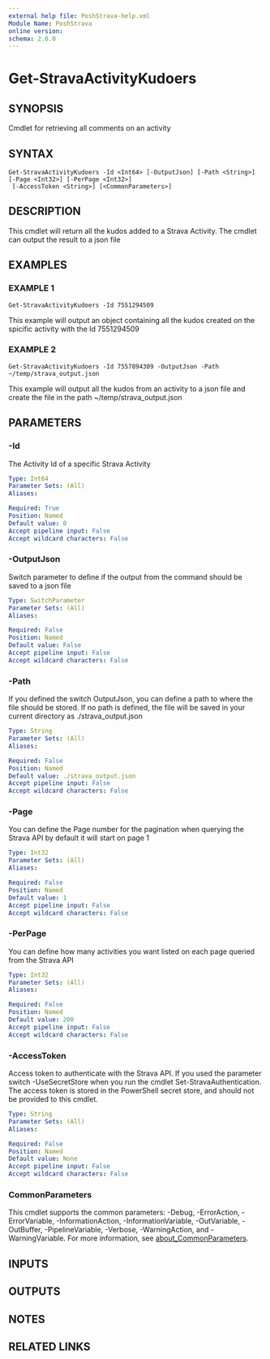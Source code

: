 ```yaml
---
external help file: PoshStrava-help.xml
Module Name: PoshStrava
online version:
schema: 2.0.0
---
```


# Get-StravaActivityKudoers

## SYNOPSIS
Cmdlet for retrieving all comments on an activity

## SYNTAX

```
Get-StravaActivityKudoers -Id <Int64> [-OutputJson] [-Path <String>] [-Page <Int32>] [-PerPage <Int32>]
 [-AccessToken <String>] [<CommonParameters>]
```

## DESCRIPTION
This cmdlet will return all the kudos added to a Strava Activity.
The cmdlet can output the result to a json file

## EXAMPLES

### EXAMPLE 1
```
Get-StravaActivityKudoers -Id 7551294509
```

This example will output an object containing all the kudos created on the spicific activity with the Id 7551294509

### EXAMPLE 2
```
Get-StravaActivityKudoers -Id 7557894309 -OutputJson -Path ~/temp/strava_output.json
```

This example will output all the kudos from an activity to a json file and create the file in the path
~/temp/strava_output.json

## PARAMETERS

### -Id
The Activity Id of a specific Strava Activity

```yaml
Type: Int64
Parameter Sets: (All)
Aliases:

Required: True
Position: Named
Default value: 0
Accept pipeline input: False
Accept wildcard characters: False
```

### -OutputJson
Switch parameter to define if the output from the command should be saved to a json file

```yaml
Type: SwitchParameter
Parameter Sets: (All)
Aliases:

Required: False
Position: Named
Default value: False
Accept pipeline input: False
Accept wildcard characters: False
```

### -Path
If you defined the switch OutputJson, you can define a path to where the file should be stored.
If no path is defined, the file will be saved in your current directory as ./strava_output.json

```yaml
Type: String
Parameter Sets: (All)
Aliases:

Required: False
Position: Named
Default value: ./strava_output.json
Accept pipeline input: False
Accept wildcard characters: False
```

### -Page
You can define the Page number for the pagination when querying the Strava API by default it will start
on page 1

```yaml
Type: Int32
Parameter Sets: (All)
Aliases:

Required: False
Position: Named
Default value: 1
Accept pipeline input: False
Accept wildcard characters: False
```

### -PerPage
You can define how many activities you want listed on each page queried from the Strava API

```yaml
Type: Int32
Parameter Sets: (All)
Aliases:

Required: False
Position: Named
Default value: 200
Accept pipeline input: False
Accept wildcard characters: False
```

### -AccessToken
Access token to authenticate with the Strava API.
If you used the parameter switch -UseSecretStore when you run 
the cmdlet Set-StravaAuthentication.
The access token is stored in the PowerShell secret store, and should not 
be provided to this cmdlet.

```yaml
Type: String
Parameter Sets: (All)
Aliases:

Required: False
Position: Named
Default value: None
Accept pipeline input: False
Accept wildcard characters: False
```

### CommonParameters
This cmdlet supports the common parameters: -Debug, -ErrorAction, -ErrorVariable, -InformationAction, -InformationVariable, -OutVariable, -OutBuffer, -PipelineVariable, -Verbose, -WarningAction, and -WarningVariable. For more information, see [about_CommonParameters](http://go.microsoft.com/fwlink/?LinkID=113216).

## INPUTS

## OUTPUTS

## NOTES

## RELATED LINKS
